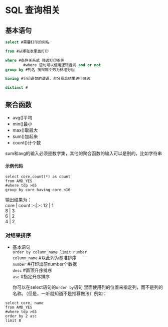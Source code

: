# SQL 查询相关
## 基本语句
```sql
select #需要打印的列名

from #从哪张表里面打印  

where #条件关系式 筛选打印条件 
        #where 语句可以使用逻辑连词 and or not
group by #列名 按照哪个列为标准分组  

having #分组语句的谓语，对分组后结果进行筛选

distinct #
```
## 聚合函数
- avg()平均  
- min()最小  
- max()取最大  
- sum()加起来  
- count()计个数  

sum和avg的输入必须是数字集，其他的聚合函数的输入可以是别的，比如字符串

#### 示例代码
```
select core,count(*) as count
from AMD_YES
#where tdp >65
group by core having core <16
```
输出结果为：  
core | count
:-:|:-: 
12 | 1  
8 | 3  
6 | 2  
4 | 2  
### 对结果排序
- 基本语句  
    `order by column_name limit number`  
    `column_name` #以此列为基准排序  
    `number` #打印出前number个数据  
    `desc` #置顶升序排序  
    `asc` #指定升序排序  

    你可以在select语句的`order by`语句 里面使用列的位置来指定列，而不是列的名称。（但是，一听就知道不是推荐做法）例如：
```
select core, name  
from AMD_YES  
#where tdp >65
order by 2 asc
limit 8
```